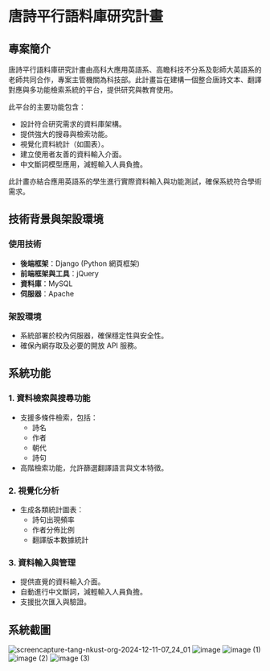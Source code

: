 # 唐詩平行語料庫研究計畫

## 專案簡介

唐詩平行語料庫研究計畫由高科大應用英語系、高瞻科技不分系及彰師大英語系的老師共同合作，專案主管機關為科技部。此計畫旨在建構一個整合唐詩文本、翻譯對應與多功能檢索系統的平台，提供研究與教育使用。

此平台的主要功能包含：

- 設計符合研究需求的資料庫架構。
- 提供強大的搜尋與檢索功能。
- 視覺化資料統計（如圖表）。
- 建立使用者友善的資料輸入介面。
- 中文斷詞模型應用，減輕輸入人員負擔。

此計畫亦結合應用英語系的學生進行實際資料輸入與功能測試，確保系統符合學術需求。


## 技術背景與架設環境

### 使用技術
- **後端框架**：Django (Python 網頁框架)
- **前端框架與工具**：jQuery
- **資料庫**：MySQL
- **伺服器**：Apache

### 架設環境
- 系統部署於校內伺服器，確保穩定性與安全性。
- 確保內網存取及必要的開放 API 服務。



## 系統功能

### 1. 資料檢索與搜尋功能
- 支援多條件檢索，包括：
  - 詩名
  - 作者
  - 朝代
  - 詩句
- 高階檢索功能，允許篩選翻譯語言與文本特徵。

### 2. 視覺化分析
- 生成各類統計圖表：
  - 詩句出現頻率
  - 作者分佈比例
  - 翻譯版本數據統計

### 3. 資料輸入與管理
- 提供直覺的資料輸入介面。
- 自動進行中文斷詞，減輕輸入人員負擔。
- 支援批次匯入與驗證。

## 系統截圖
![screencapture-tang-nkust-org-2024-12-11-07_24_01](https://github.com/user-attachments/assets/95abca4b-1fb7-4758-b7aa-ef8289d2dca3)
![image](https://github.com/user-attachments/assets/c7a3567d-7de0-4459-93b9-57ce8a19ce60)
![image (1)](https://github.com/user-attachments/assets/d2ea9ff9-fd04-4968-ae0b-80a912ebbfe5)
![image (2)](https://github.com/user-attachments/assets/53f97e03-5989-496c-8615-2c4b852ae02a)
![image (3)](https://github.com/user-attachments/assets/86a0ad17-0422-43e0-8ef7-fb9beaf26f34)


